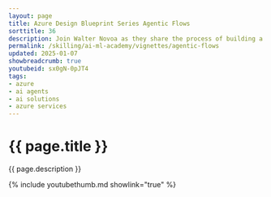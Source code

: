 ```yaml
---
layout: page
title: Azure Design Blueprint Series Agentic Flows
sorttitle: 36
description: Join Walter Novoa as they share the process of building a complete AI solution using the Azure Design Blueprint for Agentic Flows. Learn about the concept of Agentic Flows, where multiple AI agents work together to handle complex, distributed workflows. Walter will guide you through the architecture that enables intelligent classification, efficient routing, and collaborative issue resolution. Explore how to leverage Microsoft's key Azure services to ensure your AI solutions are scalable, adaptable, and capable of delivering personalized customer support.
permalink: /skilling/ai-ml-academy/vignettes/agentic-flows
updated: 2025-01-07
showbreadcrumb: true
youtubeid: sx0gN-0pJT4
tags:
- azure
- ai agents
- ai solutions
- azure services
---
```


# {{ page.title }}

{{ page.description }}

{% include youtubethumb.md showlink="true" %}

